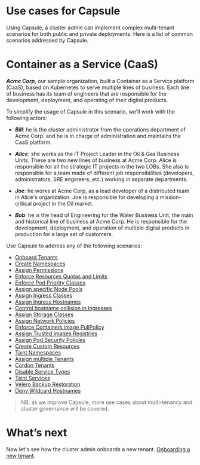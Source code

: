 # Use cases for Capsule
Using Capsule, a cluster admin can implement complex multi-tenant scenarios for both public and private deployments. Here is a list of common scenarios addressed by Capsule.

# Container as a Service (CaaS)
***Acme Corp***, our sample organization, built a Container as a Service platform (CaaS), based on Kubernetes to serve multiple lines of business. Each line of business has its team of engineers that are responsible for the development, deployment, and operating of their digital products.

To simplify the usage of Capsule in this scenario, we'll work with the following actors:

* ***Bill***:
  he is the cluster administrator from the operations department of Acme Corp. and he is in charge of administration and maintains the CaaS platform.

* ***Alice***:
  she works as the IT Project Leader in the Oil & Gas Business Units. These are two new lines of business at Acme Corp. Alice is responsible for all the strategic IT projects in the two LOBs. She also is responsible for a team made of different job responsibilities (developers, administrators, SRE engineers, etc.) working in separate departments.
  
* ***Joe***:
  he works at Acme Corp, as a lead developer of a distributed team in Alice's organization. Joe is responsible for developing a mission-critical project in the Oil market.

* ***Bob***:
  he is the head of Engineering for the Water Business Unit, the main and historical line of business at Acme Corp. He is responsible for the development, deployment, and operation of multiple digital products in production for a large set of customers.

Use Capsule to address any of the following scenarios:

* [Onboard Tenants](./onboarding.md)
* [Create Namespaces](./create-namespaces.md)
* [Assign Permissions](./permissions.md)
* [Enforce Resources Quotas and Limits](./resources-quota-limits.md)
* [Enforce Pod Priority Classes](./pod-priority-classes.md)
* [Assign specific Node Pools](./nodes-pool.md)
* [Assign Ingress Classes](./ingress-classes.md)
* [Assign Ingress Hostnames](./ingress-hostnames.md)
* [Control hostname collision in Ingresses](./hostname-collision.md)
* [Assign Storage Classes](./storage-classes.md)
* [Assign Network Policies](./network-policies.md)
* [Enforce Containers image PullPolicy](./images-pullpolicy.md)
* [Assign Trusted Images Registries](./images-registries.md)
* [Assign Pod Security Policies](./pod-security-policies.md)
* [Create Custom Resources](./custom-resources.md)
* [Taint Namespaces](./taint-namespaces.md)
* [Assign multiple Tenants](./multiple-tenants.md)
* [Cordon Tenants](./cordoning-tenant.md)
* [Disable Service Types](./service-type.md)
* [Taint Services](./taint-services.md)
* [Velero Backup Restoration](./velero-backup-restoration.md)
* [Deny Wildcard Hostnames](./deny-wildcard-hostnames.md)

> NB: as we improve Capsule, more use cases about multi-tenancy and cluster governance will be covered.

# What’s next
Now let's see how the cluster admin onboards a new tenant. [Onboarding a new tenant](./onboarding.md).
